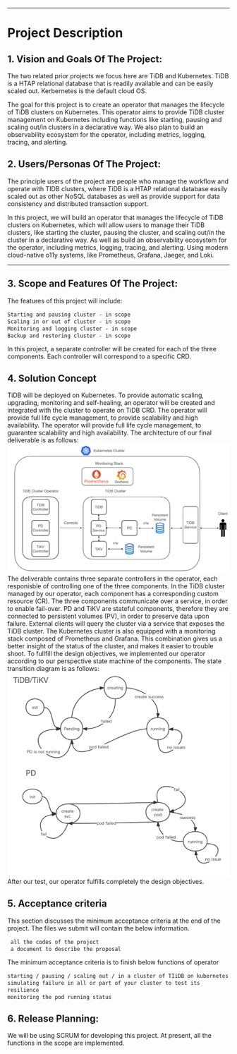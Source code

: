 ** **

# Project Description 

## 1. Vision and Goals Of The Project:

The two related prior projects we focus here are TiDB and Kubernetes. TiDB is a HTAP relational database that is readily available and can be easily scaled out. Kerbernetes is the default cloud OS.

The goal for this project is to create an operator that manages the lifecycle of TiDB clusters on Kubernetes. This operator aims to provide TiDB cluster management on Kubernetes including functions like starting, pausing and scaling out/in clusters in a declarative way. We also plan to build an observability ecosystem for the operator, including metrics, logging, tracing, and alerting.

## 2. Users/Personas Of The Project:

The principle users of the project are people who manage the workflow and operate with TIDB clusters, where TiDB is a HTAP relational database easily scaled out as other NoSQL databases as well as provide support for data consistency and distributed transaction support. 

In this project, we will build an operator that manages the lifecycle of TiDB clusters on Kubernetes, which will allow users to manage their TiDB clusters, like starting the cluster, pausing the cluster, and scaling out/in the cluster in a declarative way. As well as build an observability ecosystem for the operator, including metrics, logging, tracing, and alerting. Using modern cloud-native o11y systems, like Prometheus, Grafana, Jaeger, and Loki.

** **

## 3.   Scope and Features Of The Project:

The features of this project will include:

    Starting and pausing cluster - in scope
    Scaling in or out of cluster - in scope
    Monitoring and logging cluster - in scope
    Backup and restoring cluster - in scope

In this project, a separate controller will be created for each of the three components. Each controller will correspond to a specific CRD.


## 4. Solution Concept
<!--
This section provides a high-level outline of the solution.

Global Architectural Structure Of the Project:

This section provides a high-level architecture or a conceptual diagram showing the scope of the solution. If wireframes or visuals have already been done, this section could also be used to show how the intended solution will look. This section also provides a walkthrough explanation of the architectural structure.

 

Design Implications and Discussion:

This section discusses the implications and reasons of the design decisions made during the global architecture design.
-->
TiDB will be deployed on Kubernetes. To provide automatic scaling, upgrading, monitoring and self-healing, an operator will be created and integrated with the cluster to operate on TiDB CRD. The operator will provide full life cycle management, to provide scalability and high availability. The operator will provide full life cycle management, to guarantee scalability and high availability. The architecture of our final deliverable is as follows:
![avatar](/pics/deliverable.png)
The deliverable contains three separate controllers in the operator, each responisble of controlling one of the three components. In the TiDB cluster managed by our operator, each component has a corresponding custom resource (CR). The three components communicate over a service, in order to enable fail-over. PD and TiKV are stateful components, therefore they are connected to persistent volumes (PV), in order to preserve data upon failure. External clients will query the cluster via a service that exposes the TiDB cluster. The Kubernetes cluster is also equipped with a monitoring stack composed of Prometheus and Grafana. This combination gives us a better insight of the status of the cluster, and makes it easier to trouble shoot.
To fullfill the design objectives, we implemented our operator according to our perspective state machine of the components. The state transition diagram is as follows:
![avatar](/pics/states.png)
After our test, our operator fulfills completely the design objectives.

## 5. Acceptance criteria

This section discusses the minimum acceptance criteria at the end of the project.
The files we submit will contain the below information.

```
 all the codes of the project
 a document to describe the proposal
```

The minimum acceptance criteria is to finish below functions of operator 
```
starting / pausing / scaling out / in a cluster of TIiDB on kubernetes
simulating failure in all or part of your cluster to test its resilience
monitoring the pod running status
```

## 6.  Release Planning:

We will be using SCRUM for developing this project. At present, all the functions in the scope are implemented.

<!-- Release planning section describes how the project will deliver incremental sets of features and functions in a series of releases to completion. Identification of user stories associated with iterations that will ease/guide sprint planning sessions is encouraged. Higher level details for the first iteration is expected. -->


